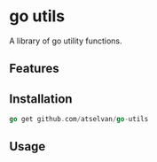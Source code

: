 # go utils

A library of go utility functions.

## Features

## Installation

```go
go get github.com/atselvan/go-utils
```

## Usage
